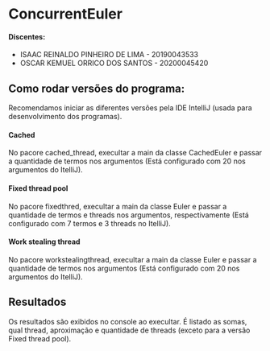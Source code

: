 # ConcurrentEuler

#### Discentes:
- ISAAC REINALDO PINHEIRO DE LIMA - 20190043533
- OSCAR KEMUEL ORRICO DOS SANTOS - 20200045420

## Como rodar versões do programa:
Recomendamos iniciar as diferentes versões pela IDE IntelliJ (usada para desenvolvimento dos programas).

#### Cached
No pacore cached_thread, execultar a main da classe CachedEuler e passar a quantidade de termos nos argumentos (Está configurado com 20 nos argumentos do ItelliJ). 

#### Fixed thread pool
No pacore fixedthred, execultar a main da classe Euler e passar a quantidade de termos e threads nos argumentos, respectivamente (Está configurado com 7 termos e 3 threads no ItelliJ). 

#### Work stealing thread
No pacore workstealingthread, execultar a main da classe Euler e passar a quantidade de termos nos argumentos (Está configurado com 20 nos argumentos do ItelliJ). 

## Resultados
Os resultados são exibidos no console ao execultar. É listado as somas, qual thread, aproximação e quantidade de threads (exceto para a versão Fixed thread pool).
